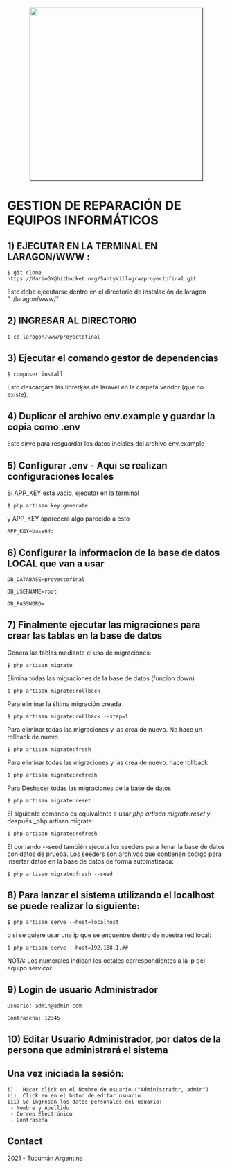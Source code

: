 <p align="center"><a href="" target="_blank"><img src="" width="400"></a></p>


# **GESTION DE REPARACIÓN DE EQUIPOS INFORMÁTICOS**

## 1) EJECUTAR EN LA TERMINAL EN LARAGON/WWW :

    $ git clone https://MarioGY@bitbucket.org/SantyVillagra/proyectofinal.git

Esto debe ejecutarse dentro en el directorio de instalación de laragon "../laragon/www/"

## 2) INGRESAR AL DIRECTORIO 

    $ cd laragon/www/proyectofinal

## 3) Ejecutar el comando gestor de dependencias

    $ composer install

Esto descargara las librerķas de laravel en la carpeta vendor (que no existe).

## 4) Duplicar el archivo env.example y guardar la copia como .env

Esto sirve para resguardar los datos inciales del archivo env.example

## 5) Configurar .env - Aqui se realizan configuraciones locales

Si APP_KEY esta vacio, ejecutar en la terminal

    $ php artisan key:generate

y APP_KEY aparecera algo parecido a esto

    APP_KEY=base64:

## 6) Configurar la informacion de la base de datos LOCAL que van a usar

    DB_DATABASE=proyectofinal

    DB_USERNAME=root

    DB_PASSWORD=


## 7) Finalmente ejecutar las migraciones para crear las tablas en la base de datos
 
 Genera las tablas mediante el uso de migraciones:

    $ php artisan migrate
 
 Elimina todas las migraciones de la base de datos (funcion down)
 
    $ php artisan migrate:rollback 

 Para eliminar la śltima migración creada

    $ php artisan migrate:rollback --step=1 

 Para eliminar todas las migraciones y las crea de nuevo. No hace un rollback de nuevo
 
    $ php artisan migrate:fresh 

 Para eliminar todas las migraciones y las crea de nuevo. hace rollback
 
    $ php artisan migrate:refresh  

 Para Deshacer todas las migraciones de la base de datos

    $ php artisan migrate:reset 

 El siguiente comando es equivalente a usar _php artisan migrate:reset_ y después _php artisan migrate:
  
    $ php artisan migrate:refresh

 El comando --seed también ejecuta los seeders para llenar la base de datos con datos de prueba. 
 Los seeders son archivos que contienen código para insertar datos en la base de datos de forma automatizada:

    $ php artisan migrate:fresh --seed 


## 8) Para lanzar el sistema utilizando el localhost se puede realizar lo siguiente:
 
    $ php artisan serve --host=localhost
 
 o si se quiere usar una ip que se encuentre dentro de nuestra red local:
 
    $ php artisan serve --host=192.168.1.##
 
 NOTA: Los numerales indican los octales correspondientes a la ip del equipo servicor 
 
## 9) Login de usuario Administrador

    Usuario: admin@admin.com

    Contraseña: 12345

## 10) Editar Usuario Administrador, por datos de la persona que administrará el sistema

## Una vez iniciada la sesión:
    i)   Hacer click en el Nombre de usuario ("Administrador, admin") 
    ii)  Click en en el boton de editar usuario
    iii) Se ingresan los datos personales del usuario:
     - Nombre y Apellido
     - Correo Electrónico
     - Contraseña

## Contact

2021 - Tucumán Argentina